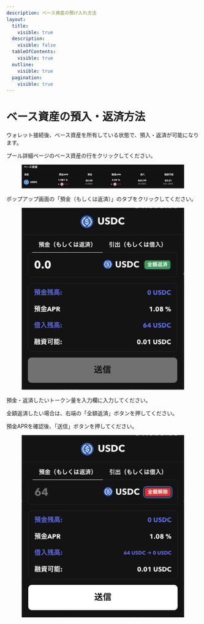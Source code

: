 ```yaml
---
description: ベース資産の預け入れ方法
layout:
  title:
    visible: true
  description:
    visible: false
  tableOfContents:
    visible: true
  outline:
    visible: true
  pagination:
    visible: true
---
```


# ベース資産の預入・返済方法

ウォレット接続後、ベース資産を所有している状態で、預入・返済が可能になります。

プール詳細ページのベース資産の行をクリックしてください。

<figure><img src="../.gitbook/assets/image (10).png" alt=""><figcaption></figcaption></figure>

ポップアップ画面の「預金（もしくは返済）」のタブをクリックしてください。

<figure><img src="../.gitbook/assets/スクリーンショット 2024-10-13 21.51.30.png" alt=""><figcaption></figcaption></figure>

預金・返済したいトークン量を入力欄に入力してください。

全額返済したい場合は、右端の「全額返済」ボタンを押してください。

預金APRを確認後、「送信」ボタンを押してください。

<figure><img src="../.gitbook/assets/スクリーンショット 2024-10-13 21.49.22.png" alt=""><figcaption></figcaption></figure>


